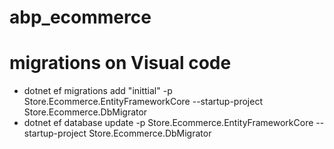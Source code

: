 # abp_ecommerce

# migrations on Visual code

-   dotnet ef migrations add "inittial" -p Store.Ecommerce.EntityFrameworkCore --startup-project Store.Ecommerce.DbMigrator
-   dotnet ef database update -p Store.Ecommerce.EntityFrameworkCore --startup-project Store.Ecommerce.DbMigrator
